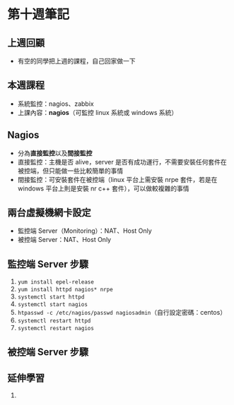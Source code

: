 # 第十週筆記
## 上週回顧
* 有空的同學把上週的課程，自己回家做一下

## 本週課程
* 系統監控：nagios、zabbix
* 上課內容：**nagios**（可監控 linux 系統或 windows 系統）

## Nagios 
* 分為**直接監控**以及**間接監控**
* 直接監控：主機是否 alive，server 是否有成功運行，不需要安裝任何套件在被控端，但只能做一些比較簡單的事情
* 間接監控：可安裝套件在被控端（linux 平台上需安裝 nrpe 套件，若是在 windows 平台上則是安裝 nr c++ 套件），可以做較複雜的事情

## 兩台虛擬機網卡設定
* 監控端 Server（Monitoring）：NAT、Host Only
* 被控端 Server：NAT、Host Only

## 監控端 Server 步驟
1. `yum install epel-release`
2. `yum install httpd nagios* nrpe`
3. `systemctl start httpd`
4. `systemctl start nagios`
5. `htpasswd -c /etc/nagios/passwd nagiosadmin`（自行設定密碼：centos）
6. `systemctl restart httpd`
7. `systemctl restart nagios`

## 被控端 Server 步驟

## 延伸學習
1. []()
